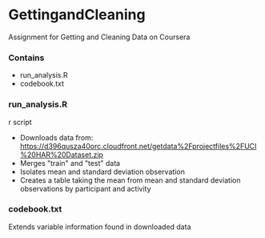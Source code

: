 GettingandCleaning
===========
Assignment for Getting and Cleaning Data on Coursera

### Contains
* run_analysis.R
* codebook.txt

### run_analysis.R
r script
* Downloads data from: https://d396qusza40orc.cloudfront.net/getdata%2Fprojectfiles%2FUCI%20HAR%20Dataset.zip
* Merges "train" and "test" data
* Isolates mean and standard deviation observation
* Creates a table taking the mean from mean and standard deviation observations by participant and activity

### codebook.txt
Extends variable information found in downloaded data
